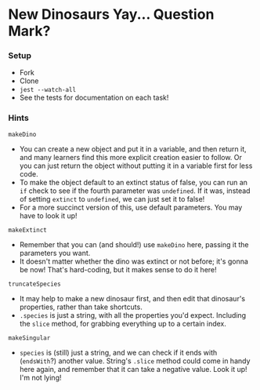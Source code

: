# New Dinosaurs Yay... Question Mark?

### Setup

* Fork
* Clone
* `jest --watch-all`
* See the tests for documentation on each task!


### Hints

`makeDino`

* You can create a new object and put it in a variable, and then return it, and many learners find this more explicit creation easier to follow. Or you can just return the object without putting it in a variable first for less code.
* To make the object default to an extinct status of false, you can run an `if` check to see if the fourth parameter was `undefined`. If it was, instead of setting `extinct` to `undefined`, we can just set it to false!
* For a more succinct version of this, use default parameters. You may have to look it up!

`makeExtinct`

* Remember that you can (and should!) use `makeDino` here, passing it the parameters you want.
* It doesn't matter whether the dino was extinct or not before; it's gonna be now! That's hard-coding, but it makes sense to do it here!

`truncateSpecies`

* It may help to make a new dinosaur first, and then edit that dinosaur's properties, rather than take shortcuts.
* `.species` is just a string, with all the properties you'd expect. Including the `slice` method, for grabbing everything up to a certain index.

`makeSingular`

* `species` is (still) just a string, and we can check if it ends with (`endsWith`?) another value. String's `.slice` method could come in handy here again, and remember that it can take a negative value. Look it up! I'm not lying!
